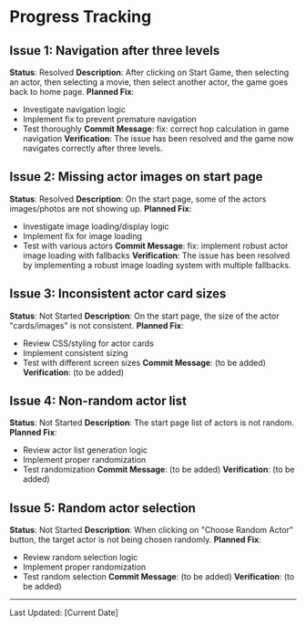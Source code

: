 # Progress Tracking

## Issue 1: Navigation after three levels
**Status**: Resolved
**Description**: After clicking on Start Game, then selecting an actor, then selecting a movie, then select another actor, the game goes back to home page.
**Planned Fix**: 
- Investigate navigation logic
- Implement fix to prevent premature navigation
- Test thoroughly
**Commit Message**: fix: correct hop calculation in game navigation
**Verification**: The issue has been resolved and the game now navigates correctly after three levels.

## Issue 2: Missing actor images on start page
**Status**: Resolved
**Description**: On the start page, some of the actors images/photos are not showing up.
**Planned Fix**:
- Investigate image loading/display logic
- Implement fix for image loading
- Test with various actors
**Commit Message**: fix: implement robust actor image loading with fallbacks
**Verification**: The issue has been resolved by implementing a robust image loading system with multiple fallbacks.

## Issue 3: Inconsistent actor card sizes
**Status**: Not Started
**Description**: On the start page, the size of the actor "cards/images" is not consistent.
**Planned Fix**:
- Review CSS/styling for actor cards
- Implement consistent sizing
- Test with different screen sizes
**Commit Message**: (to be added)
**Verification**: (to be added)

## Issue 4: Non-random actor list
**Status**: Not Started
**Description**: The start page list of actors is not random.
**Planned Fix**:
- Review actor list generation logic
- Implement proper randomization
- Test randomization
**Commit Message**: (to be added)
**Verification**: (to be added)

## Issue 5: Random actor selection
**Status**: Not Started
**Description**: When clicking on "Choose Random Actor" button, the target actor is not being chosen randomly.
**Planned Fix**:
- Review random selection logic
- Implement proper randomization
- Test random selection
**Commit Message**: (to be added)
**Verification**: (to be added)

---
Last Updated: [Current Date] 
